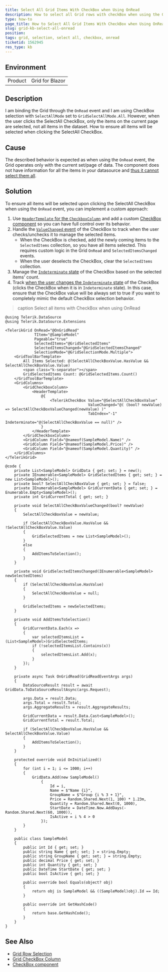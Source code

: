 ```yaml
---
title: Select All Grid Items With CheckBox when Using OnRead
description: How to select all Grid rows with checkBox when using the OnRead event in the Telerik Grid for Blazor.
type: how-to
page_title: How to Select All Grid Items With CheckBox when Using OnRead
slug: grid-kb-select-all-onread
position: 
tags: grid, selection, select all, checkbox, onread
ticketid: 1562945
res_type: kb
---
```


## Environment

<table>
    <tbody>
        <tr>
            <td>Product</td>
            <td>Grid for Blazor</td>
        </tr>
    </tbody>
</table>


## Description

I am binding the Grid through the `OnRead` event and I am using CheckBox selection with `SelectAllMode` set to `GridSelectAllMode.All`. However, when the user clicks the SelectAll CheckBox, only the items on the current page are selected, not all items in the dataset. How to ensure all items will be selected when clicking the SelectAll CheckBox.

## Cause

The described behavior is expected as when using the `OnRead` event, the Grid operates only with the current set/page of data. The component does not have information for all the items in your datasource and [thus it cannot select them all](slug:grid-selection-row#selection-and-paging).

## Solution

To ensure all items will be selected upon clicking the SelectAll CheckBox when using the `OnRead` event, you can implement a custom approach: 

1. Use [`HeaderTemplate` for the `CheckboxColumn`](slug:components/grid/columns/checkbox#header-template) and add a custom [CheckBox component](slug:checkbox-overview) so you can have full control over its behavior.
1. Handle the [`ValueChanged` event](slug:checkbox-events#valuechanged) of the CheckBox to track when the user checks/unchecks it to manage the selected items. 
    - When the CheckBox is checked, add the newly coming items to the `SelectedItems` collection, so you have all items selected. This requires custom logic in the Grid `OnRead` and `SelectedItemsChanged` events.
    - When the user deselects the CheckBox, clear the  `SelectedItems` collection.
1. Manage the [`Indeterminate` state](slug:checkbox-indeterminate-state) of the CheckBox based on the selected items' count.
1. Track [when the user changes the `Indeterminate` state](slug:checkbox-events#indeterminatechanged) of the CheckBox (clicks the CheckBox when it is in `Indeterminate` state). In this case, ensure that the CheckBox value will be always set to true if you want to completely mimic the default CheckBox selection behavior.

>caption Select all items with CheckBox when using OnRead

````RAZOR
@using Telerik.DataSource
@using Telerik.DataSource.Extensions

<TelerikGrid OnRead="@OnGridRead"
             TItem="@SampleModel"
             Pageable="true"
             SelectedItems="@GridSelectedItems"
             SelectedItemsChanged="@GridSelectedItemsChanged"
             SelectionMode="@GridSelectionMode.Multiple">
    <GridToolBarTemplate>
        All Items Selected: @(SelectAllCheckBoxValue.HasValue && SelectAllCheckBoxValue.Value)
        <span class="k-separator"></span>
        GridSelectedItems Count: @GridSelectedItems.Count()
    </GridToolBarTemplate>
    <GridColumns>
        <GridCheckboxColumn>
            <HeaderTemplate>
                @{
                    <TelerikCheckBox Value="@SelectAllCheckBoxValue"
                                     ValueChanged="@( (bool? newValue) => SelectAllCheckBoxValueChanged(newValue) )"
                                     TabIndex="-1"
                                     Indeterminate="@(SelectAllCheckBoxValue == null)" />
                }
            </HeaderTemplate>
        </GridCheckboxColumn>
        <GridColumn Field="@nameof(SampleModel.Name)" />
        <GridColumn Field="@nameof(SampleModel.Price)" />
        <GridColumn Field="@nameof(SampleModel.Quantity)" />
    </GridColumns>
</TelerikGrid>

@code {
    private List<SampleModel> GridData { get; set; } = new();
    private IEnumerable<SampleModel> GridSelectedItems { get; set; } = new List<SampleModel>();
    private bool? SelectAllCheckBoxValue { get; set; } = false;
    private IEnumerable<SampleModel> GridCurrentData { get; set; } = Enumerable.Empty<SampleModel>();
    private int GridCurrentTotal { get; set; }

    private void SelectAllCheckBoxValueChanged(bool? newValue)
    {
        SelectAllCheckBoxValue = newValue;

        if (SelectAllCheckBoxValue.HasValue && !SelectAllCheckBoxValue.Value)
        {
            GridSelectedItems = new List<SampleModel>();
        }
        else
        {
            AddItemsToSelection();
        }
    }

    private void GridSelectedItemsChanged(IEnumerable<SampleModel> newSelectedItems)
    {
        if (SelectAllCheckBoxValue.HasValue)
        {
            SelectAllCheckBoxValue = null;
        }

        GridSelectedItems = newSelectedItems;
    }

    private void AddItemsToSelection()
    {
        GridCurrentData.Each(x =>
        {
            var selectedItemsList = (List<SampleModel>)GridSelectedItems;
            if (!selectedItemsList.Contains(x))
            {
                selectedItemsList.Add(x);
            }
        });
    }

    private async Task OnGridRead(GridReadEventArgs args)
    {
        DataSourceResult result = await GridData.ToDataSourceResultAsync(args.Request);

        args.Data = result.Data;
        args.Total = result.Total;
        args.AggregateResults = result.AggregateResults;

        GridCurrentData = result.Data.Cast<SampleModel>();
        GridCurrentTotal = result.Total;

        if (SelectAllCheckBoxValue.HasValue && SelectAllCheckBoxValue.Value)
        {
            AddItemsToSelection();
        }
    }

    protected override void OnInitialized()
    {
        for (int i = 1; i <= 1000; i++)
        {
            GridData.Add(new SampleModel()
                {
                    Id = i,
                    Name = $"Name {i}",
                    GroupName = $"Group {i % 3 + 1}",
                    Price = Random.Shared.Next(1, 100) * 1.23m,
                    Quantity = Random.Shared.Next(0, 1000),
                    StartDate = DateTime.Now.AddDays(-Random.Shared.Next(60, 1000)),
                    IsActive = i % 4 > 0
                });
        }
    }

    public class SampleModel
    {
        public int Id { get; set; }
        public string Name { get; set; } = string.Empty;
        public string GroupName { get; set; } = string.Empty;
        public decimal Price { get; set; }
        public int Quantity { get; set; }
        public DateTime StartDate { get; set; }
        public bool IsActive { get; set; }

        public override bool Equals(object? obj)
        {
            return obj is SampleModel && ((SampleModel)obj).Id == Id;
        }

        public override int GetHashCode()
        {
            return base.GetHashCode();
        }
    }
}
````

## See Also

* [Grid Row Selection](slug:grid-selection-row)
* [Grid CheckBox Column](slug:components/grid/columns/checkbox)
* [CheckBox component](slug:checkbox-overview)
